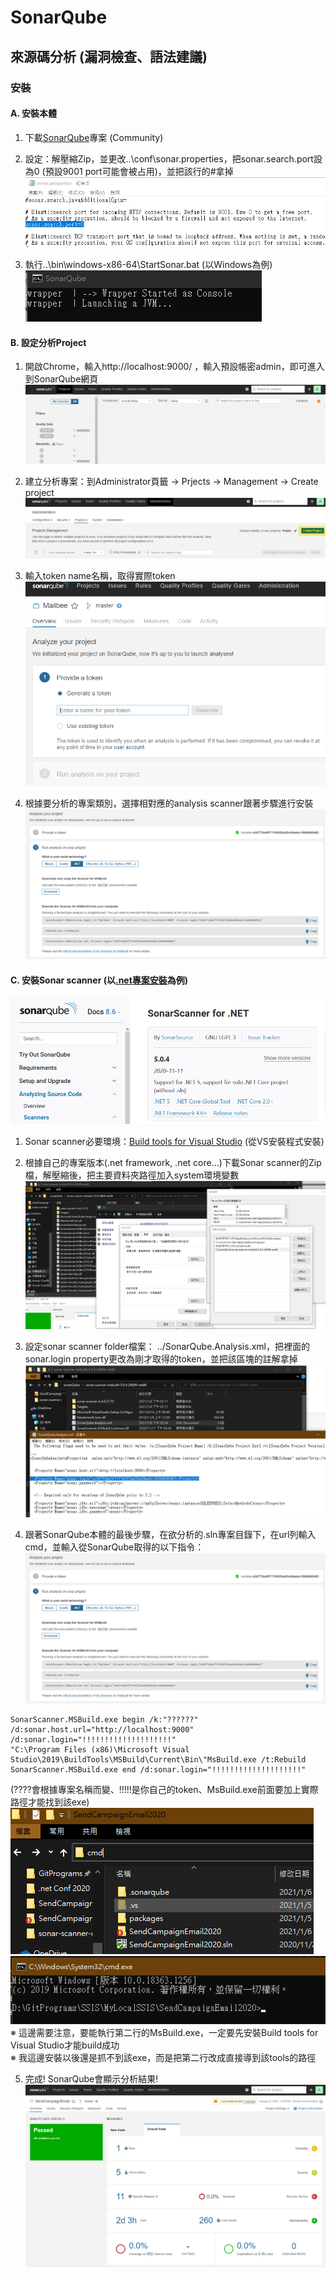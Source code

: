 # SonarQube
## 來源碼分析 (漏洞檢查、語法建議)
### 安裝
#### A.	安裝本體
1. 下載[SonarQube](https://www.sonarqube.org/downloads/)專案 (Community)<br>

2. 設定：解壓縮Zip，並更改..\conf\sonar.properties，把sonar.search.port設為0 (預設9001 port可能會被占用)，並把該行的#拿掉
![image](images/SonarQube/install1.png)<br>

3. 執行..\bin\windows-x86-64\StartSonar.bat (以Windows為例)<br>
![image](images/SonarQube/install2.png)<br>

#### B. 設定分析Project
1. 開啟Chrome，輸入http://localhost:9000/ ，輸入預設帳密admin，即可進入到SonarQube網頁<br>
![image](images/SonarQube/install3.png)<br>

2. 建立分析專案：到Administrator頁籤 → Prjects → Management → Create project<br>
![image](images/SonarQube/install4.png)<br>

3. 輸入token name名稱，取得實際token <br>
![image](images/SonarQube/install5.png)<br>

4. 根據要分析的專案類別，選擇相對應的analysis scanner跟著步驟進行安裝 <br>
![image](images/SonarQube/install6.png)<br>

#### C.	安裝Sonar scanner (以[.net專案安裝](https://docs.sonarqube.org/latest/analysis/scan/sonarscanner-for-msbuild/)為例)
![image](images/SonarQube/install7.png)<br>

1. Sonar scanner必要環境：[Build tools for Visual Studio](https://visualstudio.microsoft.com/zh-hant/downloads/) (從VS安裝程式安裝)<br>

2. 根據自己的專案版本(.net framework, .net core…)下載Sonar scanner的Zip檔，解壓縮後，把主要資料夾路徑加入system環境變數<br>
![image](images/SonarQube/install8.png)<br>

3. 設定sonar scanner folder檔案： ../SonarQube.Analysis.xml，把裡面的sonar.login property更改為剛才取得的token，並把該區塊的<!-- -->註解拿掉
![image](images/SonarQube/install9.png)<br>

4. 跟著SonarQube本體的最後步驟，在欲分析的.sln專案目錄下，在url列輸入cmd，並輸入從SonarQube取得的以下指令：
![image](images/SonarQube/install10.png)<br>
```
SonarScanner.MSBuild.exe begin /k:"??????" /d:sonar.host.url="http://localhost:9000" /d:sonar.login="!!!!!!!!!!!!!!!!!!!!"
"C:\Program Files (x86)\Microsoft Visual Studio\2019\BuildTools\MSBuild\Current\Bin\"MsBuild.exe /t:Rebuild
SonarScanner.MSBuild.exe end /d:sonar.login="!!!!!!!!!!!!!!!!!!!!"
```
(????會根據專案名稱而變、!!!!!是你自己的token、MsBuild.exe前面要加上實際路徑才能找到該exe)<br>
![image](images/SonarQube/install11.png)<br>
![image](images/SonarQube/install12.png)<br>
※	這邊需要注意，要能執行第二行的MsBuild.exe，一定要先安裝Build tools for Visual Studio才能build成功<br>
※	我這邊安裝以後還是抓不到該exe，而是把第二行改成直接導到該tools的路徑<br>


5. 完成! SonarQube會顯示分析結果!
![image](images/SonarQube/install13.png)<br>

